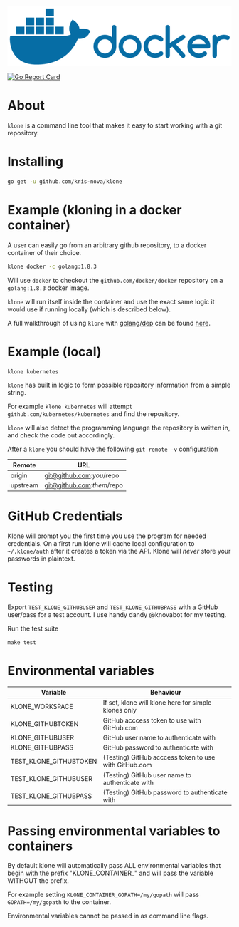 <p align="center">
  <img src="doc/img/docker.png"> </image>
</p>

[![Go Report Card](https://goreportcard.com/badge/github.com/kris-nova/klone)](https://goreportcard.com/report/github.com/kris-nova/klone)

# About

`klone` is a command line tool that makes it easy to start working with a git repository.

# Installing

```bash
go get -u github.com/kris-nova/klone
```

# Example (kloning in a docker container)

A user can easily go from an arbitrary github repository, to a docker container of their choice.

```bash
klone docker -c golang:1.8.3
```

Will use `docker` to checkout the `github.com/docker/docker` repository on a `golang:1.8.3` docker image.

`klone` will run itself inside the container and use the exact same logic it would use if running locally (which is described below).

A full walkthrough of using `klone` with [golang/dep](https://github.com/golang/dep) can be found [here](doc/dep-example.md).

# Example (local)

```bash
klone kubernetes
```

`klone` has built in logic to form possible repository information from a simple string.

For example `klone kubernetes` will attempt `github.com/kubernetes/kubernetes` and find the repository.

`klone` will also detect the programming language the repository is written in, and check the code out accordingly.

After a `klone` you should have the following `git remote -v` configuration

| Remote        | URL                                         |
| ------------- | ------------------------------------------- |
| origin        | git@github.com:$you/$repo                 |
| upstream      | git@github.com:$them/$repo                |


# GitHub Credentials

Klone will prompt you the first time you use the program for needed credentials.
On a first run klone will cache local configuration to `~/.klone/auth` after it creates a token via the API.
Klone will *never* store your passwords in plaintext.

# Testing

Export `TEST_KLONE_GITHUBUSER` and `TEST_KLONE_GITHUBPASS` with a GitHub user/pass for a test account.
I use handy dandy @knovabot for my testing.

Run the test suite

```
make test
```

# Environmental variables

| Variable                              | Behaviour                                              |
| ------------------------------------- | ------------------------------------------------------ |
|KLONE_WORKSPACE                        | If set, klone will klone here for simple klones only   |
|KLONE_GITHUBTOKEN                      | GitHub acccess token to use with GitHub.com            |
|KLONE_GITHUBUSER                       | GitHub user name to authenticate with                  |
|KLONE_GITHUBPASS                       | GitHub password to authenticate with                   |
|TEST_KLONE_GITHUBTOKEN                 | (Testing) GitHub acccess token to use with GitHub.com  |
|TEST_KLONE_GITHUBUSER                  | (Testing) GitHub user name to authenticate with        |
|TEST_KLONE_GITHUBPASS                  | (Testing) GitHub password to authenticate with         |

# Passing environmental variables to containers

By default klone will automatically pass ALL environmental variables that begin with the prefix "KLONE_CONTAINER_" and will pass the variable WITHOUT the prefix.

For example setting `KLONE_CONTAINER_GOPATH=/my/gopath` will pass `GOPATH=/my/gopath` to the container.

Environmental variables cannot be passed in as command line flags.